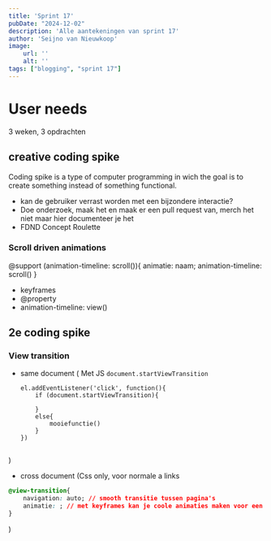```yaml
---
title: 'Sprint 17'
pubDate: "2024-12-02"
description: 'Alle aantekeningen van sprint 17'
author: 'Seijno van Nieuwkoop'
image:
    url: ''
    alt: ''
tags: ["blogging", "sprint 17"]
---
```

# User needs
3 weken, 3 opdrachten
## creative coding spike
Coding spike is a type of computer programming in wich the goal is to create something instead of something functional.

- kan de gebruiker verrast worden met een bijzondere interactie?
- Doe onderzoek, maak het en maak er een pull request van, merch het niet maar hier documenteer je het
- FDND Concept Roulette

### Scroll driven animations
@support (animation-timeline: scroll()){
    animatie: naam;
    animation-timeline: scroll()
}
- keyframes
- @property
- animation-timeline: view()

## 2e coding spike
### View transition
- same document (
    Met JS `document.startViewTransition`
    ```JS
    el.addEventListener('click', function(){
        if (document.startViewTransition){

        }
        else{
            mooiefunctie()
        }
    })
    ```
    ```CSS
    
    ```
)
- cross document (Css only, voor normale a links 
``` CSS
@view-transition{
    navigation: auto; // smooth transitie tussen pagina's
    animatie: ; // met keyframes kan je coole animaties maken voor een transitie
}
```
)



